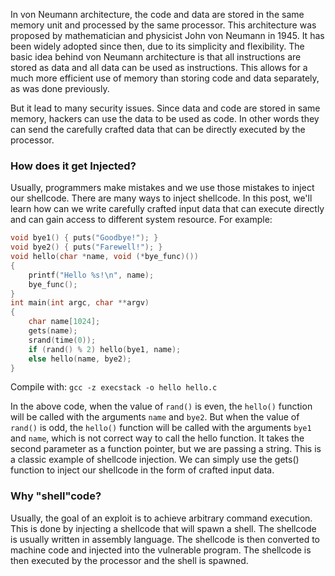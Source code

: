 In von Neumann architecture, the code and data are stored in the same memory unit and processed by the same processor. This architecture was proposed by mathematician and physicist John von Neumann in 1945. It has been widely adopted since then, due to its simplicity and flexibility. The basic idea behind von Neumann architecture is that all instructions are stored as data and all data can be used as instructions. This allows for a much more efficient use of memory than storing code and data separately, as was done previously.

But it lead to many security issues. Since data and code are stored in same memory, hackers can use the data to be used as code. In other words they can send the carefully crafted data that can be directly executed by the processor. 

### How does it get Injected?
Usually, programmers make mistakes and we use those mistakes to inject our shellcode. There are many ways to inject shellcode. In this post, we'll learn how can we write carefully crafted input data that can execute directly and can gain access to different system resource. For example:
```c
void bye1() { puts("Goodbye!"); }
void bye2() { puts("Farewell!"); }
void hello(char *name, void (*bye_func)())
{
	printf("Hello %s!\n", name);
	bye_func();
}
int main(int argc, char **argv)
{
	char name[1024];
	gets(name);
	srand(time(0));
	if (rand() % 2) hello(bye1, name);
	else hello(name, bye2);
}
```
Compile with:  `gcc -z execstack -o hello hello.c`

In the above code, when the value of `rand()` is even, the `hello()` function will be called with the arguments `name` and `bye2`. But when the value of `rand()` is odd, the `hello()` function will be called with the arguments `bye1` and `name`, which is not correct way to call the hello function. It takes the second parameter as a function pointer, but we are passing a string. This is a classic example of shellcode injection. We can simply use the gets() function to inject our shellcode in the form of crafted input data.

### Why "shell"code?
Usually, the goal of an exploit is to achieve arbitrary command execution. This is done by injecting a shellcode that will spawn a shell. The shellcode is usually written in assembly language. The shellcode is then converted to machine code and injected into the vulnerable program. The shellcode is then executed by the processor and the shell is spawned.